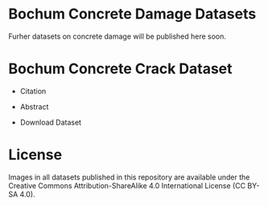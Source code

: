 # Bochum Concrete Damage Datasets
Furher datasets on concrete damage will be published here soon.
# Bochum Concrete Crack Dataset
  - Citation
 
  - Abstract
 
  - Download Dataset
  
  
# License
Images in all datasets published in this repository are available under the Creative Commons Attribution-ShareAlike 4.0 International License (CC BY-SA 4.0).
